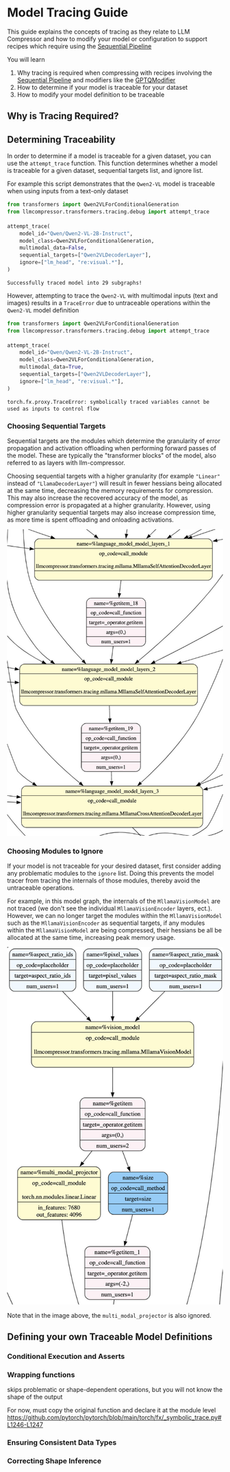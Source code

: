 # Model Tracing Guide #
This guide explains the concepts of tracing as they relate to LLM Compressor and how to
modify your model or configuration to support recipes which require using the 
[Sequential Pipeline](/src/llmcompressor/pipelines/sequential/pipeline.py)

You will learn
1. Why tracing is required when compressing with recipes involving the
[Sequential Pipeline](/src/llmcompressor/pipelines/sequential/pipeline.py) and modifiers
like the [GPTQModifier](/src/llmcompressor/modifiers/quantization/gptq/base.py)
2. How to determine if your model is traceable for your dataset
3. How to modify your model definition to be traceable


## Why is Tracing Required? ##

## Determining Traceability ##
In order to determine if a model is traceable for a given dataset, you can use the
`attempt_trace` function. This function determines whether a model is traceable for a
given dataset, sequential targets list, and ignore list.


For example this script demonstrates that the `Qwen2-VL` model is traceable when
using inputs from a text-only dataset
```python
from transformers import Qwen2VLForConditionalGeneration
from llmcompressor.transformers.tracing.debug import attempt_trace

attempt_trace(
    model_id="Qwen/Qwen2-VL-2B-Instruct",
    model_class=Qwen2VLForConditionalGeneration,
    multimodal_data=False,
    sequential_targets=["Qwen2VLDecoderLayer"],
    ignore=["lm_head", "re:visual.*"],
)
```
```
Successfully traced model into 29 subgraphs!
```

However, attempting to trace the `Qwen2-VL` with multimodal inputs (text and images)
results in a `TraceError` due to untraceable operations within the `Qwen2-VL` model
definition
```python
from transformers import Qwen2VLForConditionalGeneration
from llmcompressor.transformers.tracing.debug import attempt_trace

attempt_trace(
    model_id="Qwen/Qwen2-VL-2B-Instruct",
    model_class=Qwen2VLForConditionalGeneration,
    multimodal_data=True,
    sequential_targets=["Qwen2VLDecoderLayer"],
    ignore=["lm_head", "re:visual.*"],
)
```
```
torch.fx.proxy.TraceError: symbolically traced variables cannot be used as inputs to control flow
```

### Choosing Sequential Targets ###
Sequential targets are the modules which determine the granularity of error propagation
and activation offloading when performing forward passes of the model. These are
typically the "transformer blocks" of the model, also referred to as layers with
llm-compressor.

Choosing sequential targets with a higher granularity (for example `"Linear"` instead of
`"LlamaDecoderLayer"`) will result in fewer hessians being allocated at the same time,
decreasing the memory requirements for compression. This may also increase the recovered
accuracy of the model, as compression error is propagated at a higher granularity.
However, using higher granularity sequential targets may also increase compression time,
as more time is spent offloading and onloading activations.

<p align="center">
    <img alt="Sequential Targets" src="assets/sequential_targets.jpg" height="20%" />
</p>

### Choosing Modules to Ignore ###
If your model is not traceable for your desired dataset, first consider adding any
problematic modules to the `ignore` list. Doing this prevents the model tracer from
tracing the internals of those modules, thereby avoid the untraceable operations.

For example, in this model graph, the internals of the `MllamaVisionModel` are not
traced (we don't see the individual `MllamaVisionEncoder` layers, ect.). However, we can
no longer target the modules within the `MllamaVisionModel` such as the
`MllamaVisionEncoder` as sequential targets, if any modules within the
`MllamaVisionModel` are being compressed, their hessians be all be allocated at the same
time, increasing peak memory usage.

<p align="center">
    <img alt="Ignored Modules" src="assets/ignored_modules.jpg" height="20%" />
</p>

Note that in the image above, the `multi_modal_projector` is also ignored.

## Defining your own Traceable Model Definitions ##


### Conditional Execution and Asserts ###

### Wrapping functions ###
skips problematic or shape-dependent operations, but you will not know the shape of the output

For now, must copy the original function and declare it at the module level
https://github.com/pytorch/pytorch/blob/main/torch/fx/_symbolic_trace.py#L1246-L1247

### Ensuring Consistent Data Types ###

### Correcting Shape Inference ###